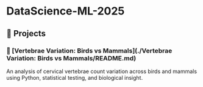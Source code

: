 # DataScience-ML-2025
## 📂 Projects

### 🔬 [Vertebrae Variation: Birds vs Mammals](./Vertebrae Variation: Birds vs Mammals/README.md)
An analysis of cervical vertebrae count variation across birds and mammals using Python, statistical testing, and biological insight.
